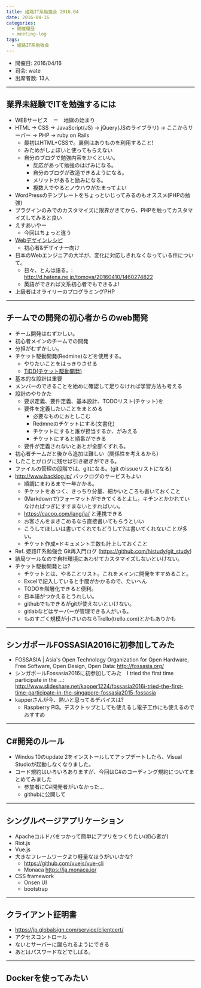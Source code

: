 ```yaml
---
title: 姫路IT系勉強会 2016.04
date: 2016-04-16
categories:
  - 開催履歴
  - meeting-log
tags:
  - 姫路IT系勉強会
---
```


* 開催日: 2016/04/16
* 司会: wate
* 出席者数: 13人

----------

## 業界未経験でITを勉強するには

* WEBサービス　＝　地獄の始まり
* HTML -> CSS -> JavaScript(JS) -> jQuery(JSのライブラリ) -> ここからサーバー -> PHP  -> ruby on Rails
  * 最初はHTML+CSSで。裏側はありものを利用すること!
  * みためがしょぼいと使ってもらえない
  * 自分のブログで勉強内容をかくといい。
    * 反応があって勉強のはげみになる。
    * 自分のブログが改造できるようになる。
    * メリットがあると励みになる。
    * 複数人でやるとノウハウがたまってよい
* WordPressのテンプレートをちょっといじってみるのもオススメ(PHPの勉強)
* プラグインのみでのカスタマイズに限界がきてから、PHPを触ってカスタマイズしてみると良い
* えすあいやー
  * 今回はちょっと違う
* [Webデザインレシピ](http://webdesignrecipes.com/)
  * 初心者&デザイナー向け
* 日本のWebエンジニアの大半が、変化に対応しきれなくなっている件について。
  * 日々、とんは語る。: http://d.hatena.ne.jp/tomoya/20160410/1460274822
  * 英語ができれば文系初心者でもできるよ!
* 上級者はオライリーのプログラミングPHP

----------

## チームでの開発の初心者からのweb開発

* チーム開発はむずかしい。
* 初心者メインのチームでの開発
* 分担がむずかしい。
* チケット駆動開発(Redmine)などを使用する。
  * やりたいことをはっきりさせる
  * [TiDD(チケット駆動開発)](https://goo.gl/SdQB3I)
* 基本的な設計は重要
* メンバーのできることを始めに確認して足りなければ学習方法も考える
* 設計のやりかた
  * 要求定義、要件定義、基本設計、TODOリスト(チケット)を
  * 要件を定義したいことをまとめる
    * 必要なものにおとしこむ
    * Redmneのチケットにする(文書化)
    * チケットにすると誰が担当するか、がみえる
    * チケットにすると順番ができる
  * 要件が定義されないとあとが全部くずれる。
* 初心者チームだと後から追加は難しい（関係性を考えるから）
* したことがログに残せば引き継ぎができる。
* ファイルの管理の段階では、gitになる。(git のissueリストになる)
* http://www.backlog.jp/ バックログのサービスもよい
  * 順調にまわるまで一年かかる。
  * チケットをあつく、きっちり分量、細かいところも書いておくこと
  * (Markdownで)フォーマットができてくるとよし。キチンとかかれていなければつぎにすすまないとすればいい。
  * https://cacoo.com/lang/ja/ と連携できる
  * お客さんをまきこめるなら直接書いてもらうといい
  * こうしてほしいは書いてくれてもどうして?は書いてくれないことが多い。
  * チケット作成=ドキュメント工数も計上しておくこと
* Ref. 姫路IT系勉強会 Git再入門ログ (https://github.com/histudy/git_study)
* 結局ツールなので自社環境にあわせてカスタマイズしないといけない。
* チケット駆動開発とは?
  * チケットとは、やることリスト。これをメインに開発をすすめること。
  * Excelで記入していると手間がかかるので、たいへん
  * TODOを階層化できると便利。
  * 日本語がつかえるとうれしい。
  * githubでもできるがgitが使えないといけない。
  * gitlabなどはサーバーが管理できる人がいる。
  * ものすごく規模が小さいのならTrello(trello.com)とかもありかも

----------

## シンガポールFOSSASIA2016に初参加してみた

* FOSSASIA | Asia's Open Technology Organization for Open Hardware, Free Software, Open Design, Open Data: http://fossasia.org/
* シンガポールFossasia2016に初参加してみた　I tried the first time participate in the …: http://www.slideshare.net/kapper1224/fossasia2016i-tried-the-first-time-participate-in-the-singapore-fossasia2015-fossasia
* kapperさんが今、熱いと思ってるデバイスは?
  * Raspberry Pi3。デスクトップとしても使えるし電子工作にも使えるのでおすすめ

----------

## C#開発のルール

* Windos 10のupdate 2をインストールしてアップデートしたら、Visual Studioが起動しなくなりました。
* コード規約はいろいろありますが、今回はC#のコーディング規約についてまとめてみました
  * 参加者にC#開発者がいなかった...
  * githubに公開して

----------

## シングルページアプリケーション

* Apacheコルドバをつかって簡単にアプリをつくりたい(初心者が)
* Riot.js
* Vue.js
* 大きなフレームワークより軽量なほうがいいかな?
  * https://github.com/vuejs/vue-cli
  * Monaca https://ja.monaca.io/
* CSS framework
  * Onsen UI
  * bootstrap

----------

## クライアント証明書

* https://jp.globalsign.com/service/clientcert/
* アクセスコントロール
* ないとサーバーに蹴られるようにできる
* あとはパスワードなどでしばる。

----------

## Dockerを使ってみたい
